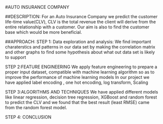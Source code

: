 #AUTO INSURANCE COMPANY

##DESCRIPTION:
For an Auto Insurance Company we predict the customer life-time value(CLV), CLV is the total revenue the client will derive from the entire relationship with a customer. Our aim is also to find the customer base which would be more beneficial. 

##APPROACH:
STEP 1: Data exploration and analysis:
        We find important charaterstics and patterns in our data set by making the correlation matrix and other graphs to find some
        hypothesis about what out data set is likely to support
        
 STEP 2:FEATURE ENGINEERING
        We apply feature engineering to prepare a proper input dataset, compatible with machine learning algorithm so as to improve the 
        performance of machine learning models
        In our project we have applied label encoding , one hot encoding, log transform, Scaling
        
 STEP 3:ALGORITHMS AND TECHNIQUES
        We have applied different models like linear regression, decision tree regression, XGBoost and random forest to predict the CLV and         we found that the best result (least RMSE) came from the random forest model.
        
 STEP 4: CONCLUSION
        

